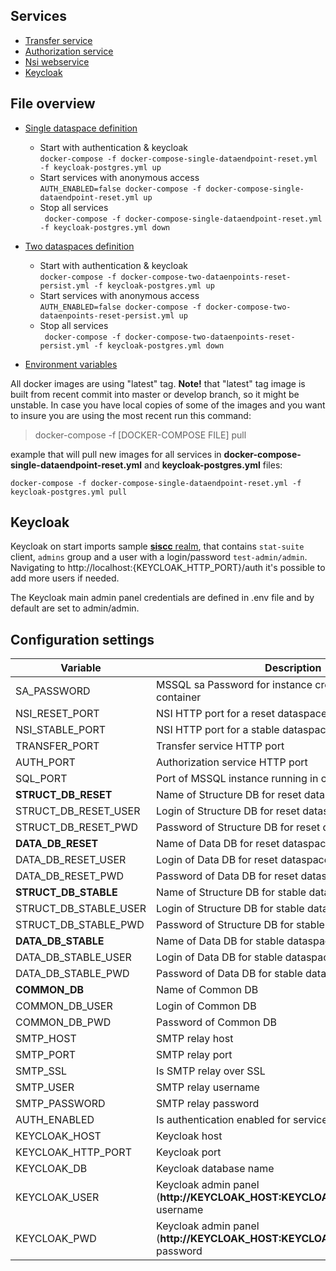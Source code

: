 ## Services

- [Transfer service](https://gitlab.com/sis-cc/.stat-suite/dotstatsuite-core-transfer)
- [Authorization service](https://gitlab.com/sis-cc/.stat-suite/dotstatsuite-core-auth-management)
- [Nsi webservice](https://webgate.ec.europa.eu/CITnet/stash/projects/SDMXRI/repos/nsiws.net/browse)
- [Keycloak](https://www.keycloak.org/)
 
## File overview

- [Single dataspace definition](docker-compose-single-dataendpoint-reset.yml)
    - Start with authentication & keycloak\
    `docker-compose -f docker-compose-single-dataendpoint-reset.yml -f keycloak-postgres.yml up`
    - Start services with anonymous access\
    `AUTH_ENABLED=false docker-compose -f docker-compose-single-dataendpoint-reset.yml up`
    - Stop all services\
    ` docker-compose -f docker-compose-single-dataendpoint-reset.yml -f keycloak-postgres.yml down`

- [Two dataspaces definition](docker-compose-two-dataenpoints-reset-persist.yml)
    - Start with authentication & keycloak\
    `docker-compose -f docker-compose-two-dataenpoints-reset-persist.yml -f keycloak-postgres.yml up`
    - Start services with anonymous access\
    `AUTH_ENABLED=false docker-compose -f docker-compose-two-dataenpoints-reset-persist.yml up`
    - Stop all services\
    ` docker-compose -f docker-compose-two-dataenpoints-reset-persist.yml -f keycloak-postgres.yml down`

- [Environment variables](.env) 

All docker images are using "latest" tag. **Note!** that "latest" tag image is built from recent commit into master or develop branch, so it might be unstable.
In case you have local copies of some of the images and you want to insure you are using the most recent run this command:

> docker-compose -f [DOCKER-COMPOSE FILE] pull

example that will pull new images for all services in **docker-compose-single-dataendpoint-reset.yml** and **keycloak-postgres.yml** files:

`docker-compose -f docker-compose-single-dataendpoint-reset.yml -f keycloak-postgres.yml pull`

## Keycloak

Keycloak on start imports sample [**siscc** realm](keycloak/siscc-realm.json), that contains `stat-suite` client, `admins` group and a user with a login/password `test-admin/admin`. 
Navigating to http://localhost:{KEYCLOAK_HTTP_PORT}/auth it's possible to add more users if needed.

The Keycloak main admin panel credentials are defined in .env file and by default are set to admin/admin.

## Configuration settings

| Variable | Description |Default value
|---------|-------------|-------------
|SA_PASSWORD|MSSQL sa Password for instance created as a docker container|My-Mssql-Pwd-123
|NSI_RESET_PORT|NSI HTTP port for a reset dataspace|80
|NSI_STABLE_PORT|NSI HTTP port for a stable dataspace|81
|TRANSFER_PORT|Transfer service HTTP port|83
|AUTH_PORT|Authorization service HTTP port|84
|SQL_PORT|Port of MSSQL instance running in container|1434
|**STRUCT_DB_RESET**|Name of Structure DB for reset dataspace|ResetStructDb
|STRUCT_DB_RESET_USER|Login of Structure DB for reset dataspace|testLoginResetStruct
|STRUCT_DB_RESET_PWD|Password of Structure DB for reset dataspace|testLogin(!)Password
|**DATA_DB_RESET**|Name of Data DB for reset dataspace|ResetDataDb
|DATA_DB_RESET_USER|Login of Data DB for reset dataspace|testLoginResetData
|DATA_DB_RESET_PWD|Password of Data DB for reset dataspace|testLogin(!)Password
|**STRUCT_DB_STABLE**|Name of Structure DB for stable dataspace|StableStructDb
|STRUCT_DB_STABLE_USER|Login of Structure DB for stable dataspace|testLoginStableStruct
|STRUCT_DB_STABLE_PWD|Password of Structure DB for stable dataspace|testLogin(!)Password
|**DATA_DB_STABLE**|Name of Data DB for stable dataspace|StableDataDb
|DATA_DB_STABLE_USER|Login of Data DB for stable dataspace|testLoginStableData
|DATA_DB_STABLE_PWD|Password of Data DB for stable dataspace|testLogin(!)Password
|**COMMON_DB**|Name of Common DB|CommonDb
|COMMON_DB_USER|Login of Common DB|testLoginCommon
|COMMON_DB_PWD|Password of Common DB|testLogin(!)Password
|SMTP_HOST|SMTP relay host|smtp.gmail.com
|SMTP_PORT|SMTP relay port|587
|SMTP_SSL|Is SMTP relay over SSL|true
|SMTP_USER|SMTP relay username|
|SMTP_PASSWORD|SMTP relay password|
|AUTH_ENABLED|Is authentication enabled for services|true
|KEYCLOAK_HOST|Keycloak host|localhost
|KEYCLOAK_HTTP_PORT|Keycloak port|8080
|KEYCLOAK_DB|Keycloak database name|KeyCloak
|KEYCLOAK_USER|Keycloak admin panel (**http://KEYCLOAK_HOST:KEYCLOAK_HTTP_PORT/auth**) username|admin
|KEYCLOAK_PWD|Keycloak admin panel (**http://KEYCLOAK_HOST:KEYCLOAK_HTTP_PORT/auth**) password|admin